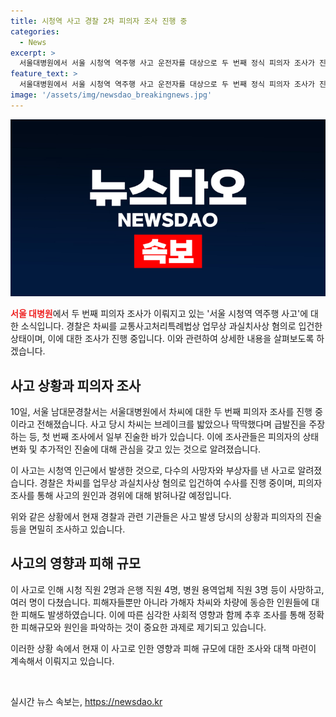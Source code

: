 ```yaml
---
title: 시청역 사고 경찰 2차 피의자 조사 진행 중
categories:
  - News
excerpt: >
  서울대병원에서 서울 시청역 역주행 사고 운전자를 대상으로 두 번째 정식 피의자 조사가 진행 중이다. 경찰은 차씨를 교통사고처리특례법상 업무상 과실치사상 혐의로 입건한 상태이며, 차씨는 급발진 주장과 함께 사고 당시의 경위를 진술하고 있다. 이에 앞서 발생한 사고로 여러 명이 사망하고 다수가 부상을 입은 바 있다. (150자)
feature_text: >
  서울대병원에서 서울 시청역 역주행 사고 운전자를 대상으로 두 번째 정식 피의자 조사가 진행 중이다. 경찰은 차씨를 교통사고처리특례법상 업무상 과실치사상 혐의로 입건한 상태이며, 차씨는 급발진 주장과 함께 사고 당시의 경위를 진술하고 있다. 이에 앞서 발생한 사고로 여러 명이 사망하고 다수가 부상을 입은 바 있다. (150자)
image: '/assets/img/newsdao_breakingnews.jpg'
---
```


<p><img src="/assets/img/newsdao_breakingnews.jpg" alt="bookingtag 속보" /></p>

<p><b><span style="color: #ee2323;">서울 대병원</span></b>에서 두 번째 피의자 조사가 이뤄지고 있는 '서울 시청역 역주행 사고'에 대한 소식입니다. 경찰은 차씨를 교통사고처리특례법상 업무상 과실치사상 혐의로 입건한 상태이며, 이에 대한 조사가 진행 중입니다. 이와 관련하여 상세한 내용을 살펴보도록 하겠습니다.</p>

<h2 data-ke-size="size26">사고 상황과 피의자 조사</h2>

<p>10일, 서울 남대문경찰서는 서울대병원에서 차씨에 대한 두 번째 피의자 조사를 진행 중이라고 전해졌습니다. 사고 당시 차씨는 브레이크를 밟았으나 딱딱했다며 급발진을 주장하는 등, 첫 번째 조사에서 일부 진술한 바가 있습니다. 이에 조사관들은 피의자의 상태 변화 및 추가적인 진술에 대해 관심을 갖고 있는 것으로 알려졌습니다.</p>

<p>이 사고는 시청역 인근에서 발생한 것으로, 다수의 사망자와 부상자를 낸 사고로 알려졌습니다. 경찰은 차씨를 업무상 과실치사상 혐의로 입건하여 수사를 진행 중이며, 피의자 조사를 통해 사고의 원인과 경위에 대해 밝혀나갈 예정입니다.</p>

<p>위와 같은 상황에서 현재 경찰과 관련 기관들은 사고 발생 당시의 상황과 피의자의 진술 등을 면밀히 조사하고 있습니다.</p>

<h2 data-ke-size="size26">사고의 영향과 피해 규모</h2>

<p>이 사고로 인해 시청 직원 2명과 은행 직원 4명, 병원 용역업체 직원 3명 등이 사망하고, 여러 명이 다쳤습니다. 피해자들뿐만 아니라 가해자 차씨와 차량에 동승한 인원들에 대한 피해도 발생하였습니다. 이에 따른 심각한 사회적 영향과 함께 추후 조사를 통해 정확한 피해규모와 원인을 파악하는 것이 중요한 과제로 제기되고 있습니다. </p>

<p>이러한 상황 속에서 현재 이 사고로 인한 영향과 피해 규모에 대한 조사와 대책 마련이 계속해서 이뤄지고 있습니다.</p>

<p data-ke-size="size16">&nbsp;</p>
실시간 뉴스 속보는, <a href="https://newsdao.kr" rel="dofollow">https://newsdao.kr</a>


